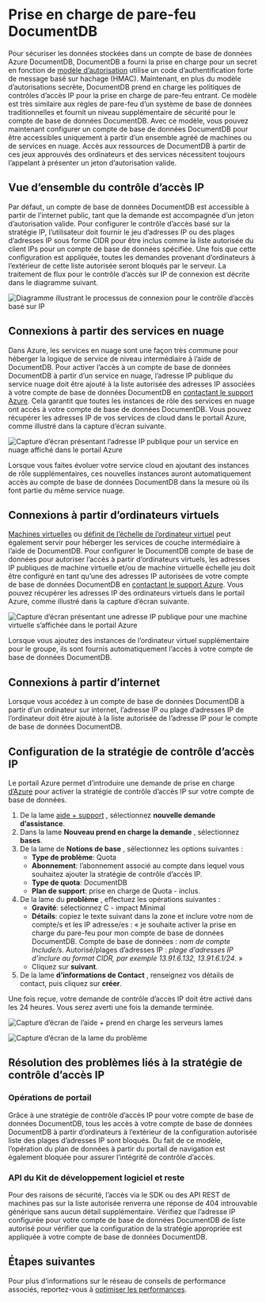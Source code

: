 <properties
    pageTitle="Prise en charge de pare-feu DocumentDB | Microsoft Azure"
    description="Découvrez comment utiliser les stratégies de contrôle d’accès IP pour la prise en charge de pare-feu sur les comptes de base de données Azure DocumentDB."
    keywords="Contrôle d’accès IP, prise en charge du pare-feu"
    services="documentdb"
    authors="shahankur11"
    manager="jhubbard"
    editor=""
    tags="azure-resource-manager"
    documentationCenter=""/>

<tags 
    ms.service="documentdb" 
    ms.workload="data-services" 
    ms.tgt_pltfrm="na" 
    ms.devlang="na" 
    ms.topic="article" 
    ms.date="10/17/2016" 
    ms.author="ankshah; kraman"/>

# <a name="documentdb-firewall-support"></a>Prise en charge de pare-feu DocumentDB

Pour sécuriser les données stockées dans un compte de base de données Azure DocumentDB, DocumentDB a fourni la prise en charge pour un secret en fonction de [modèle d’autorisation](https://msdn.microsoft.com/library/azure/dn783368.aspx) utilise un code d’authentification forte de message basé sur hachage (HMAC). Maintenant, en plus du modèle d’autorisations secrète, DocumentDB prend en charge les politiques de contrôles d’accès IP pour la prise en charge de pare-feu entrant. Ce modèle est très similaire aux règles de pare-feu d’un système de base de données traditionnelles et fournit un niveau supplémentaire de sécurité pour le compte de base de données DocumentDB. Avec ce modèle, vous pouvez maintenant configurer un compte de base de données DocumentDB pour être accessibles uniquement à partir d’un ensemble agréé de machines ou de services en nuage. Accès aux ressources de DocumentDB à partir de ces jeux approuvés des ordinateurs et des services nécessitent toujours l’appelant à présenter un jeton d’autorisation valide.

## <a name="ip-access-control-overview"></a>Vue d’ensemble du contrôle d’accès IP

Par défaut, un compte de base de données DocumentDB est accessible à partir de l’internet public, tant que la demande est accompagnée d’un jeton d’autorisation valide. Pour configurer le contrôle d’accès basé sur la stratégie IP, l’utilisateur doit fournir le jeu d’adresses IP ou des plages d’adresses IP sous forme CIDR pour être inclus comme la liste autorisée du client IPs pour un compte de base de données spécifiée. Une fois que cette configuration est appliquée, toutes les demandes provenant d’ordinateurs à l’extérieur de cette liste autorisée seront bloqués par le serveur.  La traitement de flux pour le contrôle d’accès sur IP de connexion est décrite dans le diagramme suivant.

![Diagramme illustrant le processus de connexion pour le contrôle d’accès basé sur IP](./media/documentdb-firewall-support/documentdb-firewall-support-flow.png)

## <a name="connections-from-cloud-services"></a>Connexions à partir des services en nuage

Dans Azure, les services en nuage sont une façon très commune pour héberger la logique de service de niveau intermédiaire à l’aide de DocumentDB. Pour activer l’accès à un compte de base de données DocumentDB à partir d’un service en nuage, l’adresse IP publique du service nuage doit être ajouté à la liste autorisée des adresses IP associées à votre compte de base de données DocumentDB en [contactant le support Azure](#configure-ip-policy).  Cela garantit que toutes les instances de rôle des services en nuage ont accès à votre compte de base de données DocumentDB. Vous pouvez récupérer les adresses IP de vos services de cloud dans le portail Azure, comme illustré dans la capture d’écran suivante. 

![Capture d’écran présentant l’adresse IP publique pour un service en nuage affiché dans le portail Azure](./media/documentdb-firewall-support/documentdb-public-ip-addresses.png)

Lorsque vous faites évoluer votre service cloud en ajoutant des instances de rôle supplémentaires, ces nouvelles instances auront automatiquement accès au compte de base de données DocumentDB dans la mesure où ils font partie du même service nuage.

## <a name="connections-from-virtual-machines"></a>Connexions à partir d’ordinateurs virtuels

[Machines virtuelles](https://azure.microsoft.com/services/virtual-machines/) ou [définit de l’échelle de l’ordinateur virtuel](../virtual-machine-scale-sets/virtual-machine-scale-sets-overview.md) peut également servir pour héberger les services de couche intermédiaire à l’aide de DocumentDB.  Pour configurer le DocumentDB compte de base de données pour autoriser l’accès à partir d’ordinateurs virtuels, les adresses IP publiques de machine virtuelle et/ou de machine virtuelle échelle jeu doit être configuré en tant qu’une des adresses IP autorisées de votre compte de base de données DocumentDB en [contactant le support Azure](#configure-ip-policy). Vous pouvez récupérer les adresses IP des ordinateurs virtuels dans le portail Azure, comme illustré dans la capture d’écran suivante.

![Capture d’écran présentant une adresse IP publique pour une machine virtuelle s’affichée dans le portail Azure](./media/documentdb-firewall-support/documentdb-public-ip-addresses-dns.png)

Lorsque vous ajoutez des instances de l’ordinateur virtuel supplémentaire pour le groupe, ils sont fournis automatiquement l’accès à votre compte de base de données DocumentDB.

## <a name="connections-from-the-internet"></a>Connexions à partir d’internet

Lorsque vous accédez à un compte de base de données DocumentDB à partir d’un ordinateur sur internet, l’adresse IP ou plage d’adresses IP de l’ordinateur doit être ajouté à la liste autorisée de l’adresse IP pour le compte de base de données DocumentDB. 

## <a id="configure-ip-policy"></a>Configuration de la stratégie de contrôle d’accès IP

Le portail Azure permet d’introduire une demande de prise en charge [d’Azure](https://portal.azure.com/?#blade/Microsoft_Azure_Support/HelpAndSupportBlade) pour activer la stratégie de contrôle d’accès IP sur votre compte de base de données.

1. De la lame [aide + support](https://portal.azure.com/?#blade/Microsoft_Azure_Support/HelpAndSupportBlade) , sélectionnez **nouvelle demande d’assistance**.
2. Dans la lame **Nouveau prend en charge la demande** , sélectionnez **bases**.
3. De la lame de **Notions de base** , sélectionnez les options suivantes :
    - **Type de problème**: Quota
    - **Abonnement**: l’abonnement associé au compte dans lequel vous souhaitez ajouter la stratégie de contrôle d’accès IP.
    - **Type de quota**: DocumentDB
    - **Plan de support**: prise en charge de Quota - inclus.
4. De la lame du **problème** , effectuez les opérations suivantes :
    - **Gravité**: sélectionnez C - impact Minimal
    - **Détails**: copiez le texte suivant dans la zone et inclure votre nom de compte/s et les IP adresse/es : « je souhaite activer la prise en charge du pare-feu pour mon compte de base de données DocumentDB. Compte de base de données : *nom de compte Include/s*. Autorisé/plages d’adresses IP : *plage d’adresses IP d’inclure au format CIDR, par exemple 13.91.6.132, 13.91.6.1/24*. »
    - Cliquez sur **suivant**. 
5. De la lame **d’informations de Contact** , renseignez vos détails de contact, puis cliquez sur **créer**. 

Une fois reçue, votre demande de contrôle d’accès IP doit être activé dans les 24 heures. Vous serez averti une fois la demande terminée.

![Capture d’écran de l’aide + prend en charge les serveurs lames](./media/documentdb-firewall-support/documentdb-firewall-support-request-access.png)

![Capture d’écran de la lame du problème](./media/documentdb-firewall-support/documentdb-firewall-support-request-access-ticket.png)

## <a name="troubleshooting-the-ip-access-control-policy"></a>Résolution des problèmes liés à la stratégie de contrôle d’accès IP

### <a name="portal-operations"></a>Opérations de portail

Grâce à une stratégie de contrôle d’accès IP pour votre compte de base de données DocumentDB, tous les accès à votre compte de base de données DocumentDB à partir d’ordinateurs à l’extérieur de la configuration autorisée liste des plages d’adresses IP sont bloqués. Du fait de ce modèle, l’opération du plan de données à partir du portail de navigation est également bloquée pour assurer l’intégrité de contrôle d’accès. 

### <a name="sdk--rest-api"></a>API du Kit de développement logiciel et reste

Pour des raisons de sécurité, l’accès via le SDK ou des API REST de machines pas sur la liste autorisée renverra une réponse de 404 introuvable générique sans aucun détail supplémentaire. Vérifiez que l’adresse IP configurée pour votre compte de base de données DocumentDB de liste autorisé pour vérifier que la configuration de la stratégie appropriée est appliquée à votre compte de base de données DocumentDB.

## <a name="next-steps"></a>Étapes suivantes

Pour plus d’informations sur le réseau de conseils de performance associés, reportez-vous à [optimiser les performances](documentdb-performance-tips.md).